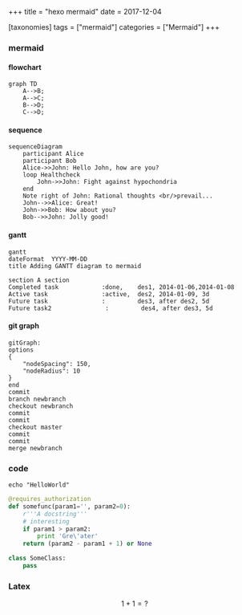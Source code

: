 +++
title = "hexo mermaid"
date = 2017-12-04

[taxonomies]
tags = ["mermaid"]
categories = ["Mermaid"]
+++

### mermaid

#### flowchart

```mermaid
graph TD
    A-->B;
    A-->C;
    B-->D;
    C-->D;
```

<!-- more -->

#### sequence

```mermaid
sequenceDiagram
    participant Alice
    participant Bob
    Alice->>John: Hello John, how are you?
    loop Healthcheck
        John->>John: Fight against hypochondria
    end
    Note right of John: Rational thoughts <br/>prevail...
    John-->>Alice: Great!
    John->>Bob: How about you?
    Bob-->>John: Jolly good!
```

#### gantt

```mermaid
gantt
dateFormat  YYYY-MM-DD
title Adding GANTT diagram to mermaid

section A section
Completed task            :done,    des1, 2014-01-06,2014-01-08
Active task               :active,  des2, 2014-01-09, 3d
Future task               :         des3, after des2, 5d
Future task2               :         des4, after des3, 5d
```

#### git graph

```mermaid
gitGraph:
options
{
    "nodeSpacing": 150,
    "nodeRadius": 10
}
end
commit
branch newbranch
checkout newbranch
commit
commit
checkout master
commit
commit
merge newbranch
```

### code
```shell
echo "HelloWorld"
```

```python
@requires_authorization
def somefunc(param1='', param2=0):
    r'''A docstring'''
    # interesting
    if param1 > param2: 
        print 'Gre\'ater'
    return (param2 - param1 + 1) or None

class SomeClass:
    pass
```

### Latex

$$ 1 + 1 = ? $$
